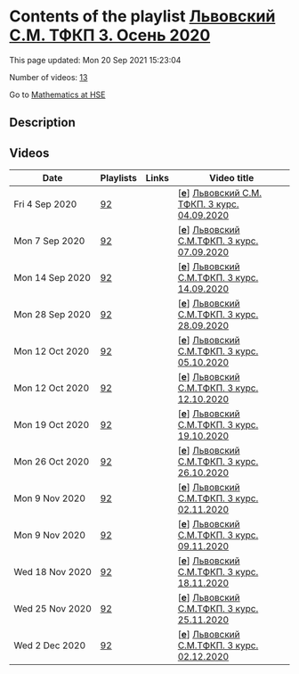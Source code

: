 # Contents of the playlist [Львовский С.М. ТФКП 3. Осень 2020](https://www.youtube.com/playlist?list=PLq3E5oubNNoCZExq0wcc5x0u3OBlnn0k0)

This page updated: Mon 20 Sep 2021 15:23:04

Number of videos: [13](#videos)

Go to [Mathematics at HSE](../README.md)

## Description



## Videos

|Date|Playlists|Links|Video title|
|---|---|---|---|
| Fri&nbsp;4&nbsp;Sep&nbsp;2020 | [92](../playlists/92 "Львовский С.М. ТФКП 3. Осень 2020") |  | [[**e**](https://studio.youtube.com/video/S6SLmsCQabQ/edit "Edit")] [Львовский С.М. ТФКП. 3 курс. 04.09.2020](https://www.youtube.com/watch?v=S6SLmsCQabQ&list=PLq3E5oubNNoCZExq0wcc5x0u3OBlnn0k0) |
| Mon&nbsp;7&nbsp;Sep&nbsp;2020 | [92](../playlists/92 "Львовский С.М. ТФКП 3. Осень 2020") |  | [[**e**](https://studio.youtube.com/video/ZNp2JVf_d5Q/edit "Edit")] [Львовский С.М.ТФКП. 3 курс. 07.09.2020](https://www.youtube.com/watch?v=ZNp2JVf_d5Q&list=PLq3E5oubNNoCZExq0wcc5x0u3OBlnn0k0) |
| Mon&nbsp;14&nbsp;Sep&nbsp;2020 | [92](../playlists/92 "Львовский С.М. ТФКП 3. Осень 2020") |  | [[**e**](https://studio.youtube.com/video/Ew9qIyIIV-A/edit "Edit")] [Львовский С.М.ТФКП. 3 курс. 14.09.2020](https://www.youtube.com/watch?v=Ew9qIyIIV-A&list=PLq3E5oubNNoCZExq0wcc5x0u3OBlnn0k0 "Просим извинить за плохой звук в первой трети лекции. Эта часть будет перезаписана и выложена через неделю") |
| Mon&nbsp;28&nbsp;Sep&nbsp;2020 | [92](../playlists/92 "Львовский С.М. ТФКП 3. Осень 2020") |  | [[**e**](https://studio.youtube.com/video/RMEbEBMt-gU/edit "Edit")] [Львовский С.М.ТФКП. 3 курс. 28.09.2020](https://www.youtube.com/watch?v=RMEbEBMt-gU&list=PLq3E5oubNNoCZExq0wcc5x0u3OBlnn0k0) |
| Mon&nbsp;12&nbsp;Oct&nbsp;2020 | [92](../playlists/92 "Львовский С.М. ТФКП 3. Осень 2020") |  | [[**e**](https://studio.youtube.com/video/H6NiB3KRjXQ/edit "Edit")] [Львовский С.М.ТФКП. 3 курс. 05.10.2020](https://www.youtube.com/watch?v=H6NiB3KRjXQ&list=PLq3E5oubNNoCZExq0wcc5x0u3OBlnn0k0) |
| Mon&nbsp;12&nbsp;Oct&nbsp;2020 | [92](../playlists/92 "Львовский С.М. ТФКП 3. Осень 2020") |  | [[**e**](https://studio.youtube.com/video/WApsdG-ED-Y/edit "Edit")] [Львовский С.М.ТФКП. 3 курс. 12.10.2020](https://www.youtube.com/watch?v=WApsdG-ED-Y&list=PLq3E5oubNNoCZExq0wcc5x0u3OBlnn0k0) |
| Mon&nbsp;19&nbsp;Oct&nbsp;2020 | [92](../playlists/92 "Львовский С.М. ТФКП 3. Осень 2020") |  | [[**e**](https://studio.youtube.com/video/JbRfaN8hufo/edit "Edit")] [Львовский С.М.ТФКП. 3 курс. 19.10.2020](https://www.youtube.com/watch?v=JbRfaN8hufo&list=PLq3E5oubNNoCZExq0wcc5x0u3OBlnn0k0) |
| Mon&nbsp;26&nbsp;Oct&nbsp;2020 | [92](../playlists/92 "Львовский С.М. ТФКП 3. Осень 2020") |  | [[**e**](https://studio.youtube.com/video/0ajK2e1HE3M/edit "Edit")] [Львовский С.М.ТФКП. 3 курс. 26.10.2020](https://www.youtube.com/watch?v=0ajK2e1HE3M&list=PLq3E5oubNNoCZExq0wcc5x0u3OBlnn0k0) |
| Mon&nbsp;9&nbsp;Nov&nbsp;2020 | [92](../playlists/92 "Львовский С.М. ТФКП 3. Осень 2020") |  | [[**e**](https://studio.youtube.com/video/a4Zj1OVFPag/edit "Edit")] [Львовский С.М.ТФКП. 3 курс. 02.11.2020](https://www.youtube.com/watch?v=a4Zj1OVFPag&list=PLq3E5oubNNoCZExq0wcc5x0u3OBlnn0k0) |
| Mon&nbsp;9&nbsp;Nov&nbsp;2020 | [92](../playlists/92 "Львовский С.М. ТФКП 3. Осень 2020") |  | [[**e**](https://studio.youtube.com/video/fVlspEuIW6o/edit "Edit")] [Львовский С.М.ТФКП. 3 курс. 09.11.2020](https://www.youtube.com/watch?v=fVlspEuIW6o&list=PLq3E5oubNNoCZExq0wcc5x0u3OBlnn0k0) |
| Wed&nbsp;18&nbsp;Nov&nbsp;2020 | [92](../playlists/92 "Львовский С.М. ТФКП 3. Осень 2020") |  | [[**e**](https://studio.youtube.com/video/Uyy4p5lmzjI/edit "Edit")] [Львовский С.М.ТФКП. 3 курс. 18.11.2020](https://www.youtube.com/watch?v=Uyy4p5lmzjI&list=PLq3E5oubNNoCZExq0wcc5x0u3OBlnn0k0) |
| Wed&nbsp;25&nbsp;Nov&nbsp;2020 | [92](../playlists/92 "Львовский С.М. ТФКП 3. Осень 2020") |  | [[**e**](https://studio.youtube.com/video/ycmFOQ23IzU/edit "Edit")] [Львовский С.М.ТФКП. 3 курс. 25.11.2020](https://www.youtube.com/watch?v=ycmFOQ23IzU&list=PLq3E5oubNNoCZExq0wcc5x0u3OBlnn0k0) |
| Wed&nbsp;2&nbsp;Dec&nbsp;2020 | [92](../playlists/92 "Львовский С.М. ТФКП 3. Осень 2020") |  | [[**e**](https://studio.youtube.com/video/zAI5Dx4mC5c/edit "Edit")] [Львовский С.М.ТФКП. 3 курс. 02.12.2020](https://www.youtube.com/watch?v=zAI5Dx4mC5c&list=PLq3E5oubNNoCZExq0wcc5x0u3OBlnn0k0) |
